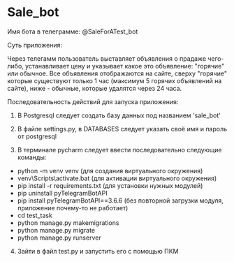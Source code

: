 # Sale_bot

Имя бота в телеграмме: @SaleForATest_bot

Суть приложения: 

Через телегамм пользователь выставляет объявления о прадаже чего-либо, устанавливает цену и указывает какое это объявление: "горячие" или обычное.
Все объявления отображаются на сайте, сверху "горячие" которые существуют только 1 час (максимум 5 горячих объявлений на сайте), ниже - обычные, которые удалятся через 24 часа.

Последовательность действий для запуска приложения:

1. В Postgresql следует создать базу данных под названием 'sale_bot'

2. В файле settings.py, в DATABASES следует указать своё имя и пароль от postgresql

3. В терминале pycharm следует ввести последовательно следующие команды:
- python -m venv venv   (для создания виртуального окружения)
- venv\Scripts\activate.bat   (для активации виртуального окружения)
- pip install -r requirements.txt   (для установки нужных модулей)
- pip uninstall pyTelegramBotAPI
- pip install pyTelegramBotAPI==3.6.6   (без повторной загрузки модуля, приложение почему-то не работает)
- cd test_task
- python manage.py makemigrations
- python manage.py migrate
- python manage.py runserver

4. Зайти в файл test.py и запустить его с помощью ПКМ















